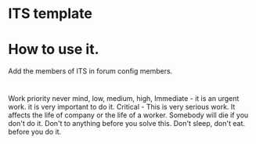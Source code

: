 # ITS template

# How to use it.

Add the members of ITS in forum config members.


#



Work priority
never mind, low, medium, high,
Immediate - it is an urgent work. it is very important to do it.
Critical -  This is very serious work.
            It affects the life of company or the life of a worker.
            Somebody will die if you don't do it.
            Don't to anything before you solve this.
            Don't sleep, don't eat. before you do it.
            


